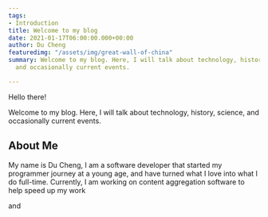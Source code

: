 ```yaml
---
tags:
- Introduction
title: Welcome to my blog
date: 2021-01-17T06:00:00.000+00:00
author: Du Cheng
featuredimg: "/assets/img/great-wall-of-china"
summary: Welcome to my blog. Here, I will talk about technology, history, science,
  and occasionally current events.

---
```

Hello there!

Welcome to my blog. Here, I will talk about technology, history, science, and occasionally current events.

## About Me

My name is Du Cheng, I am a software developer that started my programmer journey at a young age, and have turned what I love into what I do full-time. Currently, I am working on content aggregation software to help speed up my work

and